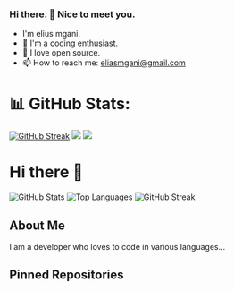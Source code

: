 ### Hi there. 👋 Nice to meet you.
- I'm elius mgani.
- 🫡 I'm a coding enthusiast.
- 💞 I love open source.
- 📫 How to reach me: eliasmgani@gmail.com

# 📊 GitHub Stats:
[![GitHub Streak](https://streak-stats.demolab.com/?user=Lucky-Tsuma)](https://git.io/streak-stats)
![](https://github-readme-stats.vercel.app/api?username=malinza&theme=dark&hide_border=false&include_all_commits=false&count_private=true)
![](https://github-readme-stats.vercel.app/api/top-langs/?username=malinza&theme=dark&hide_border=false&include_all_commits=false&count_private=true&layout=compact)

# Hi there 👋

![GitHub Stats](https://github-readme-stats.vercel.app/api?username=yourusername&show_icons=true&theme=radical)
![Top Languages](https://github-readme-stats.vercel.app/api/top-langs/?username=yourusername&layout=compact&theme=radical)
![GitHub Streak](https://github-readme-streak-stats.herokuapp.com/?user=yourusername&theme=radical)

## About Me
I am a developer who loves to code in various languages...

## Pinned Repositories
